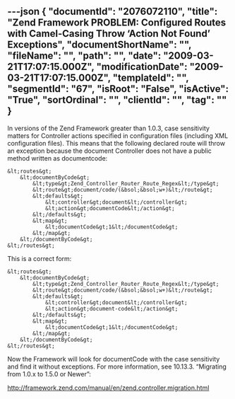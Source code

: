 ---json
{
  "documentId": "2076072110",
  "title": "Zend Framework PROBLEM: Configured Routes with Camel-Casing Throw ‘Action Not Found’ Exceptions",
  "documentShortName": "",
  "fileName": "",
  "path": "",
  "date": "2009-03-21T17:07:15.000Z",
  "modificationDate": "2009-03-21T17:07:15.000Z",
  "templateId": "",
  "segmentId": "67",
  "isRoot": "False",
  "isActive": "True",
  "sortOrdinal": "",
  "clientId": "",
  "tag": ""
}
---

In versions of the Zend Framework greater than 1.0.3, case sensitivity matters for Controller actions specified in configuration files (including XML configuration files). This means that the following declared route will throw an exception because the document Controller does not have a public method written as documentcode:

    &lt;routes&gt;
        &lt;documentByCode&gt;
            &lt;type&gt;Zend_Controller_Router_Route_Regex&lt;/type&gt;
            &lt;route&gt;document/code/(&bsol;&bsol;w+)&lt;/route&gt;
            &lt;defaults&gt;
                &lt;controller&gt;document&lt;/controller&gt;
                &lt;action&gt;documentCode&lt;/action&gt;
            &lt;/defaults&gt;
            &lt;map&gt;
                &lt;documentCode&gt;1&lt;/documentCode&gt;
            &lt;/map&gt;
        &lt;/documentByCode&gt;
    &lt;/routes&gt;

This is a correct form:

    &lt;routes&gt;
        &lt;documentByCode&gt;
            &lt;type&gt;Zend_Controller_Router_Route_Regex&lt;/type&gt;
            &lt;route&gt;document/code/(&bsol;&bsol;w+)&lt;/route&gt;
            &lt;defaults&gt;
                &lt;controller&gt;document&lt;/controller&gt;
                &lt;action&gt;document-code&lt;/action&gt;
            &lt;/defaults&gt;
            &lt;map&gt;
                &lt;documentCode&gt;1&lt;/documentCode&gt;
            &lt;/map&gt;
        &lt;/documentByCode&gt;
    &lt;/routes&gt;

Now the Framework will look for documentCode with the case sensitivity and find it without exceptions. For more information, see 10.13.3. “Migrating from 1.0.x to 1.5.0 or Newer”:

http://framework.zend.com/manual/en/zend.controller.migration.html
